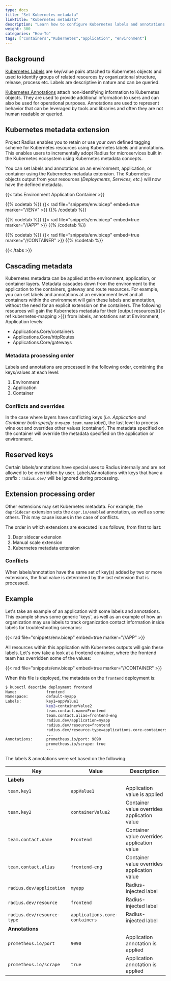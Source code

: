 ```yaml
---
type: docs
title: "Set Kubernetes metadata"
linkTitle: "Kubernetes metadata"
description: "Learn how to configure Kubernetes labels and annotations for generated objects"
weight: 300
categories: "How-To"
tags: ["containers","Kubernetes","application", "environment"]
---
```


## Background

[Kubernetes Labels](https://kubernetes.io/docs/concepts/overview/working-with-objects/labels/) are key/value pairs attached to Kubernetes objects and used to identify groups of related resources by organizational structure, release, process etc. Labels are descriptive in nature and can be queried.

[Kubernetes Annotations](https://kubernetes.io/docs/concepts/overview/working-with-objects/annotations/) attach non-identifying information to Kubernetes objects. They are used to provide  additional information to users and can also be used for operational purposes. Annotations are used to represent behavior that can be leveraged by tools and libraries and often they are not human readable or queried.

## Kubernetes metadata extension

Project Radius enables you to retain or use your own defined tagging scheme for Kubernetes resources using Kubernetes labels and annotations. This enables users to incrementally adopt Radius for microservices built in the Kubernetes ecosystem using Kubernetes metadata concepts.

You can set labels and annotations on an environment, application, or container using the Kubernetes metadata extension. The Kubernetes objects output from your resources (_Deployments, Services, etc._) will now have the defined metadata.

{{< tabs Environment Application Container >}}

{{% codetab %}}
{{< rad file="snippets/env.bicep" embed=true marker="//ENV" >}}
{{% /codetab %}}

{{% codetab %}}
{{< rad file="snippets/env.bicep" embed=true marker="//APP" >}}
{{% /codetab %}}

{{% codetab %}}
{{< rad file="snippets/env.bicep" embed=true marker="//CONTAINER" >}}
{{% /codetab %}}

{{< /tabs >}}

## Cascading metadata

Kubernetes metadata can be applied at the environment, application, or container layers. Metadata cascades down from the environment to the application to the containers, gateway and route resources. For example, you can set labels and annotations at an environment level and all containers within the environment will gain these labels and annotation, without the need for an explicit extension on the containers. The following resources will gain the Kubernetes metadata for their [output resources]({{< ref kubernetes-mapping >}}) from labels, annotations set at Environment, Application levels:

- Applications.Core/containers
- Applications.Core/httpRoutes
- Applications.Core/gateways

### Metadata processing order

Labels and annotations are processed in the following order, combining the keys/values at each level:

1. Environment
1. Application
1. Container

### Conflicts and overrides

In the case where layers have conflicting keys (_i.e. Application and Container both specify a `myapp.team.name` label_), the last level to process wins out and overrides other values (container). The metadata specified on the container will override the metadata specified on the application or environment.

## Reserved keys

Certain labels/annotations have special uses to Radius internally and are not allowed to be overridden by user. Labels/Annotations with keys that have a prefix : `radius.dev/` will be ignored during processing.

## Extension processing order

Other extensions may set Kubernetes metadata. For example, the `daprSidecar` extension sets the `dapr.io/enabled` annotation, as well as some others. This may cause issues in the case of conflicts.

The order in which extensions are executed is as follows, from first to last:

1. Dapr sidecar extension 
1. Manual scale extension
1. Kubernetes metadata extension

### Conflicts

When labels/annotation have the same set of key(s) added by two or more extensions, the final value is determined by the last extension that is processed.

## Example

Let's take an example of an application with some labels and annotations. This example shows some generic 'keys', as well as an example of how an organization may use labels to track organization contact information inside labels for troubleshooting scenarios:

{{< rad file="snippets/env.bicep" embed=true marker="//APP" >}}

All resources within this application with Kubernetes outputs will gain these labels. Let's now take a look at a frontend container, where the frontend team has overridden some of the values:

{{< rad file="snippets/env.bicep" embed=true marker="//CONTAINER" >}}

When this file is deployed, the metadata on the `frontend` deployment is:

```bash
$ kubectl describe deployment frontend
Name:             frontend
Namespace:        default-myapp
Labels:           key1=appValue1
                  key2=containerValue2
                  team.contact.name=Frontend
                  team.contact.alias=frontend-eng
                  radius.dev/application=myapp
                  radius.dev/resource=frontend
                  radius.dev/resource-type=applications.core-containers
                  ...
Annotations:      prometheus.io/port: 9090
                  prometheus.io/scrape: true
                  ...
```

The labels & annotations were set based on the following:

| Key | Value | Description |
|-----|-------|-------------|
| **Labels**
| `team.key1` | `appValue1` | Application value is applied
| `team.key2` | `containerValue2` | Container value overrides application value
| `team.contact.name` | `Frontend` | Container value overrides application value
| `team.contact.alias` | `frontend-eng` | Container value overrides application value
| `radius.dev/application` | `myapp` | Radius-injected label
| `radius.dev/resource` | `frontend` | Radius-injected label
| `radius.dev/resource-type` | `applications.core-containers` | Radius-injected label
| **Annotations**
| `prometheus.io/port` | `9090` | Application annotation is applied
| `prometheus.io/scrape` | `true `| Application annotation is applied
